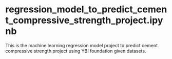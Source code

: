 # regression_model_to_predict_cement_compressive_strength_project.ipynb
This is the machine learning regression  model project to predict cement compressive strength project using YBI foundation given datasets.
